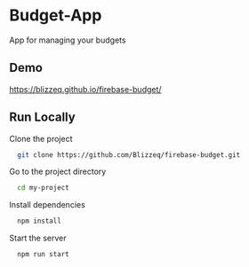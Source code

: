 
# Budget-App

App for managing your budgets


## Demo

https://blizzeq.github.io/firebase-budget/
## Run Locally

Clone the project

```bash
  git clone https://github.com/Blizzeq/firebase-budget.git
```

Go to the project directory

```bash
  cd my-project
```

Install dependencies

```bash
  npm install
```

Start the server

```bash
  npm run start
```

